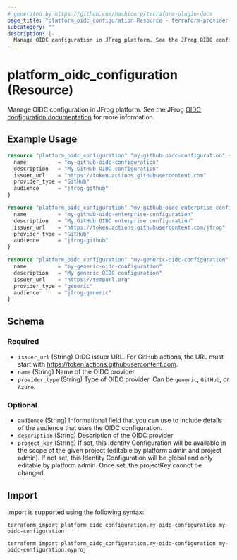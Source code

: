 ```yaml
---
# generated by https://github.com/hashicorp/terraform-plugin-docs
page_title: "platform_oidc_configuration Resource - terraform-provider-platform"
subcategory: ""
description: |-
  Manage OIDC configuration in JFrog platform. See the JFrog OIDC configuration documentation https://jfrog.com/help/r/jfrog-platform-administration-documentation/configure-an-oidc-integration for more information.
---
```


# platform_oidc_configuration (Resource)

Manage OIDC configuration in JFrog platform. See the JFrog [OIDC configuration documentation](https://jfrog.com/help/r/jfrog-platform-administration-documentation/configure-an-oidc-integration) for more information.

## Example Usage

```terraform
resource "platform_oidc_configuration" "my-github-oidc-configuration" {
  name          = "my-github-oidc-configuration"
  description   = "My GitHub OIDC configuration"
  issuer_url    = "https://token.actions.githubusercontent.com"
  provider_type = "GitHub"
  audience      = "jfrog-github"
}

resource "platform_oidc_configuration" "my-github-oidc-enterprise-configuration" {
  name          = "my-github-oidc-enterprise-configuration"
  description   = "My GitHub OIDC enterprise configuration"
  issuer_url    = "https://token.actions.githubusercontent.com/jfrog"
  provider_type = "GitHub"
  audience      = "jfrog-github"
}

resource "platform_oidc_configuration" "my-generic-oidc-configuration" {
  name          = "my-generic-oidc-configuration"
  description   = "My generic OIDC configuration"
  issuer_url    = "https://tempurl.org"
  provider_type = "generic"
  audience      = "jfrog-generic"
}
```

<!-- schema generated by tfplugindocs -->
## Schema

### Required

- `issuer_url` (String) OIDC issuer URL. For GitHub actions, the URL must start with https://token.actions.githubusercontent.com.
- `name` (String) Name of the OIDC provider
- `provider_type` (String) Type of OIDC provider. Can be `generic`, `GitHub`, or `Azure`.

### Optional

- `audience` (String) Informational field that you can use to include details of the audience that uses the OIDC configuration.
- `description` (String) Description of the OIDC provider
- `project_key` (String) If set, this Identity Configuration will be available in the scope of the given project (editable by platform admin and project admin). If not set, this Identity Configuration will be global and only editable by platform admin. Once set, the projectKey cannot be changed.

## Import

Import is supported using the following syntax:

```shell
terraform import platform_oidc_configuration.my-oidc-configuration my-oidc-configuration

terraform import platform_oidc_configuration.my-oidc-configuration my-oidc-configuration:myproj
```
